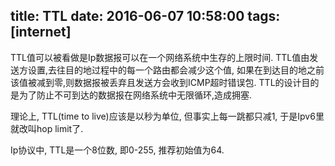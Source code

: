title: TTL
date: 2016-06-07 10:58:00
tags: [internet]
---

TTL值可以被看做是Ip数据报可以在一个网络系统中生存的上限时间.
TTL值由发送方设置,去往目的地过程中的每一个路由都会减少这个值,
如果在到达目的地之前该值被减到零,则数据报被丢弃且发送方会收到ICMP超时错误包.
TTL的设计目的是为了防止不可到达的数据报在网络系统中无限循环,造成拥塞.

理论上, TTL(time to live)应该是以秒为单位, 但事实上每一跳都只减1, 于是Ipv6里就改叫hop limit了.

Ip协议中, TTL是一个8位数, 即0-255, 推荐初始值为64.

